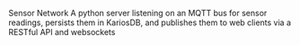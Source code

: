 Sensor Network
A python server listening on an MQTT bus for sensor readings, persists them in KariosDB, and publishes them to web clients via a RESTful API and websockets
